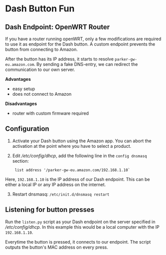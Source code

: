 # Dash Button Fun

## Dash Endpoint: OpenWRT Router

If you have a router running openWRT, only a few modifications are required to use it as endpoint for the Dash button. A custom endpoint prevents the button from connecting to Amazon.

After the button has its IP address, it starts to resolve `parker-gw-eu.amazon.com`. By sending a fake DNS-entry, we can redirect the communication to our own server. 

**Advantages**

+ easy setup
+ does not connect to Amazon

**Disadvantages**

+ router with custom firmware required

## Configuration

1. Activate your Dash button using the Amazon app. You can abort the activation at the point where you have to select a product.
2. Edit */etc/config/dhcp*, add the following line in the `config dnsmasq` section:

        list address '/parker-gw-eu.amazon.com/192.168.1.10`
Here, `192.168.1.10` is the IP address of our Dash endpoint. This can be either a local IP or any IP address on the internet.

3. Restart dnsmasq: `/etc/init.d/dnsmasq restart`

## Listening for button presses

Run the `listen.py` script as your Dash endpoint on the server specified in */etc/config/dhcp*. In this example this would be a local computer with the IP  `192.168.1.10`. 

Everytime the button is pressed, it connects to our endpoint. The script outputs the button's MAC address on every press.
